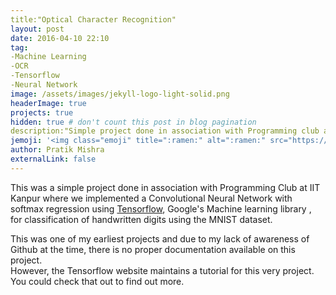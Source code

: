 ```yaml
---
title:"Optical Character Recognition"
layout: post
date: 2016-04-10 22:10
tag: 
-Machine Learning
-OCR
-Tensorflow
-Neural Network
image: /assets/images/jekyll-logo-light-solid.png
headerImage: true
projects: true
hidden: true # don't count this post in blog pagination
description:"Simple project done in association with Programming club at IIT Kanpur"
jemoji: '<img class="emoji" title=":ramen:" alt=":ramen:" src="https://assets.github.com/images/icons/emoji/unicode/1f35c.png" height="20" width="20" align="absmiddle">'
author: Pratik Mishra
externalLink: false
---
```


This was a simple project done in association with Programming Club at IIT Kanpur where we implemented a Convolutional Neural Network with softmax regression using [Tensorflow](https://www.tensorflow.org/), Google's Machine learning library , for classification of handwritten digits using the MNIST dataset. 

This was one of my earliest projects and due to my lack of awareness of Github at the time, there is no proper documentation available on this project.  
However, the Tensorflow website maintains a tutorial for this very project. You could check that out to find out more.

